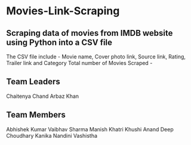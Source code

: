 # Movies-Link-Scraping
## Scraping data of movies from IMDB website using Python into a CSV file
The CSV file include - Movie name, Cover photo link, Source link, Rating, Trailer link and Category
Total number of Movies Scraped - 
## Team Leaders
Chaitenya Chand
Arbaz Khan
## Team Members
Abhishek Kumar
Vaibhav Sharma
Manish Khatri
Khushi Anand
Deep Choudhary
Kanika
Nandini Vashistha

